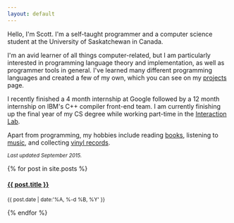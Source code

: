 ```yaml
---
layout: default
---
```


Hello, I'm Scott.
I'm a self-taught programmer
and a computer science student
at the University of Saskatchewan in Canada.

I'm an avid learner of all things computer-related,
but I am particularly interested
in programming language theory and implementation,
as well as programmer tools in general.
I've learned many different programming languages
and created a few of my own,
which you can see on my [projects][projects] page.

I recently finished a 4 month internship at Google
followed by a 12 month internship on IBM's C++ compiler front-end team.
I am currently finishing up the final year of my CS degree
while working part-time in the [Interaction Lab][hci].

Apart from programming, my hobbies include
reading [books][goodreads],
listening to [music][lastfm],
and collecting [vinyl records][discogs].

<i><small>Last updated September 2015.</small></i>

[projects]: /projects.html
[hci]: http://hci.usask.ca
[goodreads]: https://www.goodreads.com/user/show/27001981-scott
[lastfm]: http://www.last.fm/user/sco50000
[discogs]: http://www.discogs.com/user/tsion/collection

{% for post in site.posts %}
  <h4><a href="{{ post.url }}">{{ post.title }}</a></h4>
  <p class="subtitle">
    <small>
      <time datetime="{{ post.date | date:'%Y-%m-%d' }}">
        {{ post.date | date:'%A, %-d %B, %Y' }}
      </time>
    </small>
  </p>
{% endfor %}
